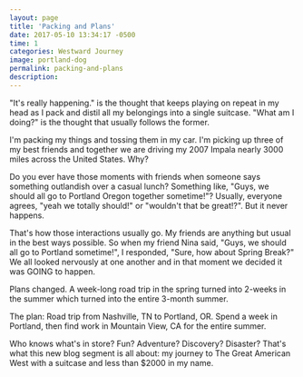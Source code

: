 ```yaml
---
layout: page
title: 'Packing and Plans'
date: 2017-05-10 13:34:17 -0500
time: 1
categories: Westward Journey
image: portland-dog
permalink: packing-and-plans
description:
---
```

"It's really happening." is the thought that keeps playing on repeat in my head as I pack and distil all my belongings into a single suitcase. "What am I doing?" is the thought that usually follows the former. 

I'm packing my things and tossing them in my car. I'm picking up three of my best friends and together we are driving my 2007 Impala nearly 3000 miles across the United States. Why?

Do you ever have those moments with friends when someone says something outlandish over a casual lunch? Something like, "Guys, we should all go to Portland Oregon together sometime!"? Usually, everyone agrees, "yeah we totally should!" or "wouldn't that be great!?". But it never happens.

That's how those interactions usually go. My friends are anything but usual in the best ways possible. So when my friend Nina said, "Guys, we should all go to Portland sometime!", I responded, "Sure, how about Spring Break?" We all looked nervously at one another and in that moment we decided it was GOING to happen. 

Plans changed. A week-long road trip in the spring turned into 2-weeks in the summer which turned into the entire 3-month summer.

The plan: Road trip from Nashville, TN to Portland, OR. Spend a week in Portland, then find work in Mountain View, CA for the entire summer.

Who knows what's in store? Fun? Adventure? Discovery? Disaster? That's what this new blog segment is all about: my journey to The Great American West with a suitcase and less than $2000 in my name. 
